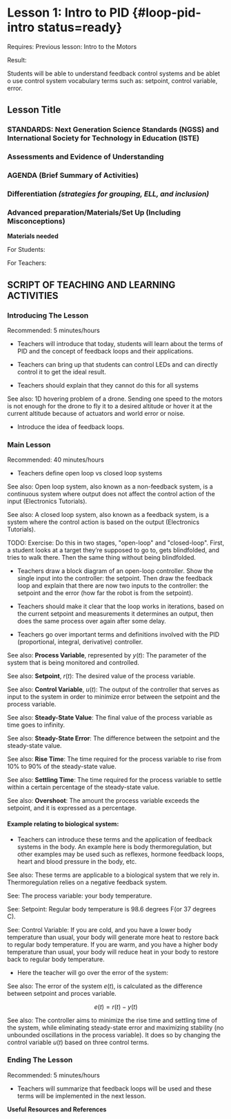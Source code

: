 # Lesson 1: Intro to PID {#loop-pid-intro status=ready}

<div class='requirements' markdown='1'>

Requires: 
Previous lesson: Intro to the Motors 

Result: 

Students will be able to understand feedback control systems and be ablet o use control system vocabulary terms such as: setpoint, control variable, error. 

</div>

## Lesson Title


### STANDARDS: Next Generation Science Standards (NGSS) and International Society for Technology in Education (ISTE)



### Assessments and Evidence of Understanding


### AGENDA (Brief Summary of Activities)


### Differentiation _(strategies for grouping, ELL, and inclusion)_


### Advanced preparation/Materials/Set Up (Including Misconceptions)

**Materials needed**

For Students:

For Teachers:


## SCRIPT OF TEACHING AND LEARNING ACTIVITIES


### Introducing The Lesson

Recommended: 5 minutes/hours

- Teachers will introduce that today, students will learn about the terms of PID and the concept of feedback loops and their applications. 

- Teachers can bring up that students can control LEDs and can directly control it to get the ideal result. 

- Teachers should explain that they cannot do this for all systems

See also: 1D hovering problem of a drone. Sending one speed to the motors is not enough for the drone to fly it to a desired altitude or hover it at the current altitude because of actuators and world error or noise. 

- Introduce the idea of feedback loops. 


### Main Lesson

Recommended: 40 minutes/hours


- Teachers define open loop vs closed loop systems

See also: Open loop system, also known as a non-feedback system, is a continuous system where output does not affect the control action of the input (Electronics Tutorials). 

See also: A closed loop system, also known as a feedback system, is a system where the control action is based on the output (Electronics Tutorials). 

<!-- https://www.electronics-tutorials.ws/systems/open-loop-system.html --> 


TODO: Exercise: Do this in two stages, "open-loop" and "closed-loop". First, a student looks at a target they’re supposed to go to, gets blindfolded, and tries to walk there. Then the same thing without being blindfolded.

- Teachers draw a block diagram of an open-loop controller. Show the single input into the controller: the setpoint. Then draw the feedback loop and explain that there are now two inputs to the controller: the setpoint and the error (how far the robot is from the setpoint). 

- Teachers should make it clear that the loop works in iterations, based on the current setpoint and measurements it determines an output, then does the same process over again after some delay.


- Teachers go over important terms and definitions involved with the PID (proportional, integral, derivative) controller. 

See also: **Process Variable**, represented by $y(t)$: The parameter of the system that is being monitored and controlled. 

See also: **Setpoint**, $r(t)$: The desired value of the process variable.

See also: **Control Variable**, $u(t)$: The output of the controller that serves as input to the system in order to minimize error between the setpoint and the process variable. 

See also: **Steady-State Value**: The final value of the process variable as time goes to infinity. 

See also: **Steady-State Error**: The difference between the setpoint and the steady-state value. 

See also: **Rise Time**: The time required for the process variable to rise from 10% to 90% of the steady-state value. 

See also: **Settling Time**: The time required for the process variable to settle within a certain percentage of the steady-state value. 

See also: **Overshoot**: The amount the process variable exceeds the setpoint, and it is expressed as a percentage.


#### Example relating to biological system: 

- Teachers can introduce these terms and the application of feedback systems in the body. An example here is body thermoregulation, but other examples may be used such as reflexes, hormone feedback loops, heart and blood pressure in the body, etc. 

See also: These terms are applicable to a biological system that we rely in. Thermoregulation relies on a negative feedback system. 

See: The process variable: your body temperature.

See: Setpoint: Regular body temperature is 98.6 degrees F(or 37 degrees C). 

See: Control Variable: If you are cold, and you have a lower body temperature than usual, your body will generate more heat to restore back to regular body temperature. If you are warm, and you have a higher body temperature than usual, your body will reduce heat in your body to restore back to regular body temperature. 


- Here the teacher will go over the error of the system: 

See also: The error of the system $e(t)$, is calculated as the difference between setpoint and proces variable. 

$$ e(t) = r(t) - y(t)$$

See also: The controller aims to minimize the rise time and settling time of the system, while eliminating steady-state error and maximizing stability (no unbounded oscillations in the process variable). It does so by changing the control variable $u(t)$ based on three control terms.



### Ending The Lesson

Recommended: 5 minutes/hours

- Teachers will summarize that feedback loops will be used and these terms will be implemented in the next lesson.

**Useful Resources and References**
